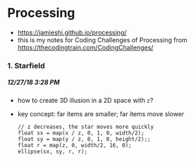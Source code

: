 # Processing
- https://jamieshi.github.io/processing/
- this is my notes for Coding Challenges of Processing from https://thecodingtrain.com/CodingChallenges/

### 1. Starfield
##### 12/27/18 3:28 PM
- how to create 3D illusion in a 2D space with `z`?
- key concept: far items are smaller; far items move slower
    
      // z decreases, the star moves more quickly
      float sx = map(x / z, 0, 1, 0, width/2);
      float sy = map(y / z, 0, 1, 0, height/2);;
      float r = map(z, 0, width/2, 16, 0);
      ellipse(sx, sy, r, r);
